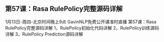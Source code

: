 ## 第57课：Rasa RulePolicy完整源码详解

1月13日-周四-北京时间晚上9点
GavinNLP免费公开课准时直播
第57课：Rasa RulePolicy完整源码详解
1，RulePolicy初始化代码详解
2，RulePolicy训练源码详解
3，RulePolicy Prediction源码详解
